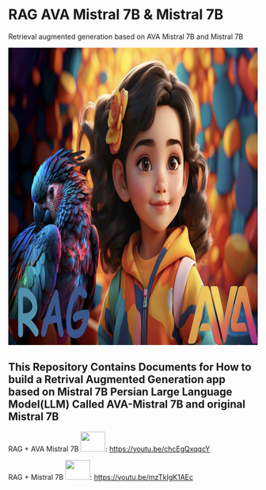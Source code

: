# RAG AVA Mistral 7B & Mistral 7B
Retrieval augmented generation based on AVA Mistral 7B and Mistral 7B





 <img src="https://github.com/mehdihosseinimoghadam/AVA-Mistral-7B/blob/main/ava3.png" height="600" width="940" >

## This Repository Contains Documents for How to build a Retrival Augmented Generation app based on Mistral 7B Persian Large Language Model(LLM) Called AVA-Mistral 7B and original Mistral 7B


RAG + AVA Mistral 7B <img src="https://www.freepnglogos.com/uploads/youtube-logo-hd-8.png" height="40" width="50" >: https://youtu.be/chcEgQxqqcY


RAG + Mistral 7B <img src="https://www.freepnglogos.com/uploads/youtube-logo-hd-8.png" height="40" width="50" >: https://youtu.be/mzTkIgK1AEc
 
